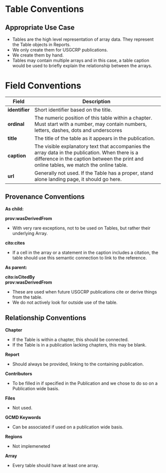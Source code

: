# Table Conventions

## Appropriate Use Case

- Tables are the high level representation of array data. They represent the Table objects in Reports.  
- We only create them for USGCRP publications.  
- We create them by hand. 
- Tables may contain multiple arrays and in this case, a table caption would be used to briefly explain the relationship between the arrays.   

# Field Conventions

| Field | Description |
|-------|------------- | 
|**identifier**|Short identifier based on the title.|
|**ordinal**|The numeric position of this table within a chapter. Must start with a number, may contain numbers, letters, dashes, dots and underscores|
|**title**|The title of the table as it appears in the publication.|
|**caption**|The visible explanatory text that accompanies the array data in the publication.  When there is a difference in the caption between the print and online tables, we match the online table.|  
|**url**|Generally not used.  If the Table has a proper, stand alone landing page, it should go here.  |


## Provenance Conventions

**As child:**

**prov:wasDerivedFrom**  

- With very rare exceptions, not to be used on Tables, but rather their underlying Array.

**cito:cites**

- If a cell in the array or a statement in the caption includes a citation, the table should use this semantic connection to link to the reference.

**As parent:**  

**cito:isCitedBy**  
**prov:wasDerivedFrom**  

- These are used when future USGCRP publications cite or derive things from the table.  
- We do not actively look for outside use of the table.  

## Relationship Conventions

**Chapter**

- If the Table is within a chapter, this should be connected.  
- If the Table is in a publication lacking chapters, this may be blank.  

**Report**

- Should always be provided, linking to the containing publication.  

**Contributors**

- To be filled in if specified in the Publication and we chose to do so on a Publication wide basis.

**Files**

- Not used.

**GCMD Keywords**

- Can be associated if used on a publication wide basis.  

**Regions**

- Not implemeneted

**Array**

- Every table should have at least one array.
